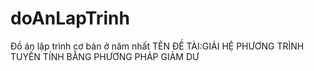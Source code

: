 # doAnLapTrinh
Đồ án lập trình cơ bản ở năm nhất
TÊN ĐỀ TÀI:GIẢI HỆ PHƯƠNG TRÌNH TUYẾN TÍNH BẰNG PHƯƠNG PHÁP GIẢM DƯ
